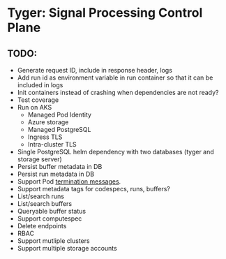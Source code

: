 # Tyger: Signal Processing Control Plane

## TODO:
- Generate request ID, include in response header, logs
- Add run id as environment variable in run container so that it can be included in logs
- Init containers instead of crashing when dependencies are not ready?
- Test coverage
- Run on AKS
  - Managed Pod Identity
  - Azure storage
  - Managed PostgreSQL
  - Ingress TLS
  - Intra-cluster TLS
- Single PostgreSQL helm dependency with two databases (tyger and storage server)
- Persist buffer metadata in DB
- Persist run metadata in DB
- Support Pod [termination messages](https://kubernetes.io/docs/tasks/debug-application-cluster/determine-reason-pod-failure/).
- Support metadata tags for codespecs, runs, buffers?
- List/search runs
- List/search buffers
- Queryable buffer status
- Support computespec
- Delete endpoints
- RBAC
- Support mutliple clusters
- Support multiple storage accounts
